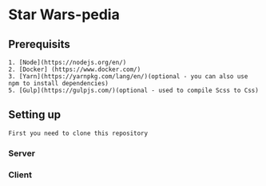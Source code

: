 # Star Wars-pedia

## Prerequisits

	1. [Node](https://nodejs.org/en/)
	2. [Docker] (https://www.docker.com/)
	3. [Yarn](https://yarnpkg.com/lang/en/)(optional - you can also use npm to install dependencies)
	5. [Gulp](https://gulpjs.com/)(optional - used to compile Scss to Css)

## Setting up

	First you need to clone this repository

### Server

### Client